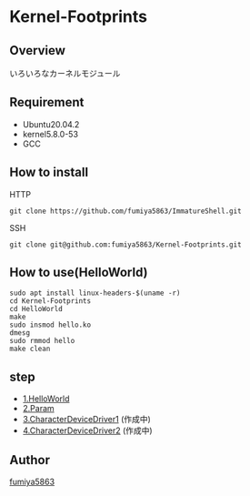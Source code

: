 # Kernel-Footprints

## Overview
いろいろなカーネルモジュール

## Requirement
- Ubuntu20.04.2
- kernel5.8.0-53
- GCC

## How to install

HTTP
```shell
git clone https://github.com/fumiya5863/ImmatureShell.git
```

SSH
```shell
git clone git@github.com:fumiya5863/Kernel-Footprints.git
```

## How to use(HelloWorld)

```shell
sudo apt install linux-headers-$(uname -r)
cd Kernel-Footprints
cd HelloWorld
make
sudo insmod hello.ko
dmesg
sudo rmmod hello
make clean
```

## step
- [1.HelloWorld](https://github.com/fumiya5863/Kernel-Footprints/tree/main/HelloWorld)
- [2.Param](https://github.com/fumiya5863/Kernel-Footprints/tree/main/Param)
- [3.CharacterDeviceDriver1](https://github.com/fumiya5863/Kernel-Footprints/tree/main/CharacterDeviceDriver1) (作成中)
- [4.CharacterDeviceDriver2](https://github.com/fumiya5863/Kernel-Footprints/tree/main/CharacterDeviceDriver2) (作成中)

## Author
[fumiya5863](https://github.com/fumiya5863)
